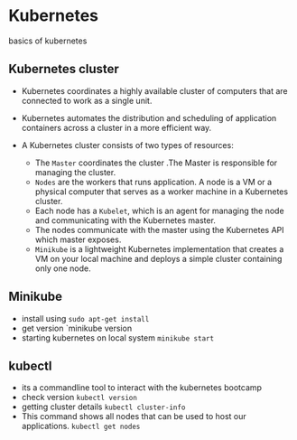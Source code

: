 # Kubernetes
basics of kubernetes

## Kubernetes cluster
- Kubernetes coordinates a highly available cluster of computers that are connected to work as a single unit.
- Kubernetes automates the distribution and scheduling of application containers across a cluster in a more efficient way.

- A Kubernetes cluster consists of two types of resources:

  - The `Master` coordinates the cluster .The Master is responsible for managing the cluster. 
  -  `Nodes` are the workers that runs application. A node is a VM or a physical computer that serves as a worker machine in a Kubernetes cluster.
  - Each node has a `Kubelet`, which is an agent for managing the node and communicating with the Kubernetes master. 
  - The nodes communicate with the master using the Kubernetes API which master exposes.
  - `Minikube` is a lightweight Kubernetes implementation that creates a VM on your local machine and deploys a simple cluster containing only one node.
  
## Minikube
- install using `sudo apt-get install`
- get version `minikube version
- starting kubernetes on local system `minikube start`
## kubectl
 - its a commandline tool to interact with the kubernetes bootcamp
 - check version `kubectl version`
 - getting cluster details `kubectl cluster-info`
 - This command shows all nodes that can be used to host our applications. `kubectl get nodes`
